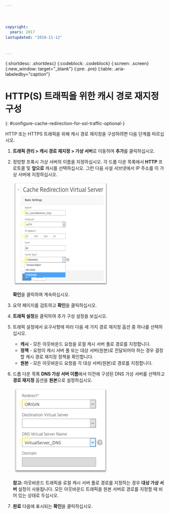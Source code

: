 ```yaml
---



copyright:
  years: 2017
lastupdated: "2018-11-12"


---
```


{:shortdesc: .shortdesc}
{:codeblock: .codeblock}
{:screen: .screen}
{:new_window: target="_blank"}
{:pre: .pre}
{:table: .aria-labeledby="caption"}

# HTTP(S) 트래픽을 위한 캐시 경로 재지정 구성
{: #configure-cache-redirection-for-ssl-traffic-optional-}

HTTP 또는 HTTPS 트래픽을 위해 캐시 경로 재지정을 구성하려면 다음 단계를 따르십시오.

1. **트래픽 관리 > 캐시 경로 재지정 > 가상 서버**로 이동하여 **추가**를 클릭하십시오.
2. 정방향 프록시 가상 서버의 이름을 지정하십시오. 각 드롭 다운 목록에서 **HTTP** 프로토콜 및 **앞으로** 캐시를 선택하십시오. 그런 다음 사설 서브넷에서 IP 주소를 이 가상 서버에 지정하십시오.

	<img src="images/fp12.png" alt="그림" style="width: 300px;"/>

	**확인**을 클릭하여 계속하십시오.

3. 요약 페이지를 검토하고 **확인**을 클릭하십시오.  
4. **트래픽 설정**을 클릭하여 추가 구성 설정을 보십시오.
5. 트래픽 설정에서 요구사항에 따라 다음 세 가지 경로 재지정 옵션 중 하나를 선택하십시오.
	* **캐시** - 모든 아웃바운드 요청을 로컬 캐시 서버 풀로 경로를 지정합니다.
	* **정책** - 요청이 캐시 서버 풀 또는 대상 서버(원본)로 전달되어야 하는 경우 결정할 캐시 경로 재지정 정책을 확인합니다.
	* **원본** - 모든 아웃바운드 요청을 각 대상 서버(원본)로 경로를 지정합니다.

6. 드롭 다운 목록 **DNS 가상 서버 이름**에서 이전에 구성된 DNS 가상 서버를 선택하고 **경로 재지정** 옵션을 **원본**으로 설정하십시오.

	<img src="images/fp13.png" alt="그림" style="width: 300px;"/>

	**참고:** 아웃바운드 트래픽을 로컬 캐시 서버 풀로 경로를 지정하는 경우 **대상 가상 서버** 설정이 사용됩니다. 모든 아웃바운드 트래픽을 원본 서버로 경로를 지정할 때 비어 있는 상태로 두십시오.

7. **완료** 다음에 표시되는 **확인**을 클릭하십시오.
